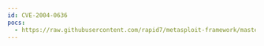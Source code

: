 ```yaml
---
id: CVE-2004-0636
pocs:
  - https://raw.githubusercontent.com/rapid7/metasploit-framework/master/modules/exploits/windows/browser/aim_goaway.rb
---
```

